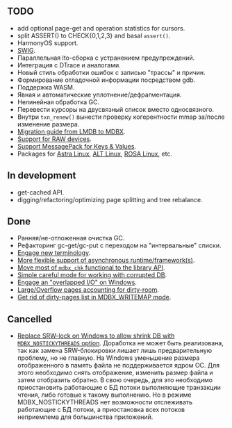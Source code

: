 
TODO
----

 - add optional page-get and operation statistics for cursors.
 - split ASSERT() to CHECK{0,1,2,3} and basal `assert()`.
 - HarmonyOS support.
 - [SWIG](https://www.swig.org/).
 - Параллельная lto-сборка с устранением предупреждений.
 - Интеграция c DTrace и аналогами.
 - Новый стиль обработки ошибок с записью "трассы" и причин.
 - Формирование отладочной информации посредством gdb.
 - Поддержка WASM.
 - Явная и автоматические уплотнение/дефрагментация.
 - Нелинейная обработка GC.
 - Перевести курсоры на двусвязный список вместо односвязного.
 - Внутри `txn_renew()` вынести проверку когерентности mmap за/после изменение размера.
 - [Migration guide from LMDB to MDBX](https://libmdbx.dqdkfa.ru/dead-github/issues/199).
 - [Support for RAW devices](https://libmdbx.dqdkfa.ru/dead-github/issues/124).
 - [Support MessagePack for Keys & Values](https://libmdbx.dqdkfa.ru/dead-github/issues/115).
 - Packages for [Astra Linux](https://astralinux.ru/), [ALT Linux](https://www.altlinux.org/), [ROSA Linux](https://www.rosalinux.ru/), etc.

In development
--------------
 - get-cached API.
 - digging/refactoring/optimizing page splitting and tree rebalance.

Done
----

 - Ранняя/не-отложенная очистка GC.
 - Рефакторинг gc-get/gc-put c переходом на "интервальные" списки.
 - [Engage new terminology](https://libmdbx.dqdkfa.ru/dead-github/issues/137).
 - [More flexible support of asynchronous runtime/framework(s)](https://libmdbx.dqdkfa.ru/dead-github/issues/200).
 - [Move most of `mdbx_chk` functional to the library API](https://libmdbx.dqdkfa.ru/dead-github/issues/204).
 - [Simple careful mode for working with corrupted DB](https://libmdbx.dqdkfa.ru/dead-github/issues/223).
 - [Engage an "overlapped I/O" on Windows](https://libmdbx.dqdkfa.ru/dead-github/issues/224).
 - [Large/Overflow pages accounting for dirty-room](https://libmdbx.dqdkfa.ru/dead-github/issues/192).
 - [Get rid of dirty-pages list in MDBX_WRITEMAP mode](https://libmdbx.dqdkfa.ru/dead-github/issues/193).

Cancelled
--------

 - [Replace SRW-lock on Windows to allow shrink DB with `MDBX_NOSTICKYTHREADS` option](https://libmdbx.dqdkfa.ru/dead-github/issues/210).
   Доработка не может быть реализована, так как замена SRW-блокировки
   лишает лишь предварительную проблему, но не главную. На Windows
   уменьшение размера отображенного в память файла не поддерживается ядром
   ОС. Для этого необходимо снять отображение, изменить размер файла и
   затем отобразить обратно. В свою очередь, для это необходимо
   приостановить работающие с БД потоки выполняющие транзакции чтения, либо
   готовые к такому выполнению. Но в режиме MDBX_NOSTICKYTHREADS нет
   возможности отслеживать работающие с БД потоки, а приостановка всех
   потоков неприемлема для большинства приложений.
